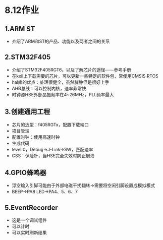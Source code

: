 # 8.12作业

## 1.ARM ST

- 介绍了ARM和ST的产品、功能以及两者之间的关系

## 2.STM32F405

- 介绍了STM32F405RGT6，以及了解芯片的途径——参考手册
- 在keil上下载需要的芯片，可以更新一些特定的软件包，常使用CMSIS RTOS
- hal库的优点：处理很健全，虽然臃肿但是很好上手
- AHB总线：可以控制内核，速率非常快
- 时钟源HSE外部晶振频率在4~26MHz，PLL频率最大

## 3.创建通用工程

- 芯片的选型：f405RGTx，配置下载端口
- 项目管理
- 配置时钟：使用高速时钟
- 生成代码
- level 0，Debug->J-Link->SW，匹配速率
- CSS：保险针，当HSE完全失效时防止崩溃

## 4.GPIO蜂鸣器

- 浮空输入引脚可能由于外部电磁干扰翻转->需要将空闲引脚设置成模拟模式
- BEEP->PA8  LED->PA4、5、6、7

## 5.EventRecorder

- 这是一个调试组件
- 可以计时
- 可以实时刷新结果


